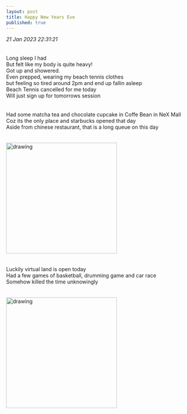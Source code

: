```yaml
---
layout: post
title: Happy New Years Eve
published: true
---
```

_21 Jan 2023 22:31:21_
<br>
<br>
<br>
Long sleep I had
<br>
But felt like my body is quite heavy!
<br>
Got up and showered.
<br>
Even prepped, wearing my beach tennis clothes
<br>
but feeling so tired around 2pm and end up fallin asleep
<br>
Beach Tennis cancelled for me today
<br>
Will just sign up for tomorrows session
<br>
<br>
<br>
Had some matcha tea and chocolate cupcake in Coffe Bean in NeX Mall
<br>
Coz its the only place and starbucks opened that day
<br>
Aside from chinese restaurant, that is a long queue on this day
<br>
<br>
<br>
<img src="https://drive.google.com/uc?export=view&id=1pCUlkq7mnd56Ji3c2B2zqqKdx1ua6lJ_" alt="drawing" width="300"/>
<br>
<br>
<br>
Luckily virtual land is open today
<br>
Had a few games of basketball, drumming game and car race
<br>
Somehow killed the time unknowingly
<br>
<br>
<br>
<img src="https://drive.google.com/uc?export=view&id=1N37WJarPF0EExCbxG51FRht1NwQEz7aT" alt="drawing" width="300"/>
